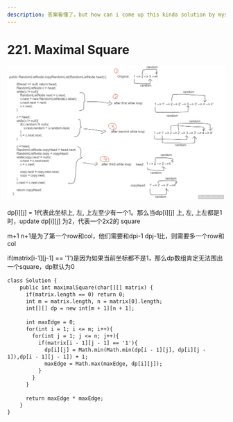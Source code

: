 ```yaml
---
description: 答案看懂了，but how can i come up this kinda solution by myself?
---
```


# 221. Maximal Square

![](<../../.gitbook/assets/image (40).png>)

dp\[i]\[j] = 1代表此坐标上, 左, 上左至少有一个1。那么当dp\[i]\[j] 上, 左, 上左都是1时，update dp\[i]\[j] 为2，代表一个2x2的 square

m+1 n+1是为了第一个row和col，他们需要和dpi-1 dpj-1比，则需要多一个row和col

if(matrix\[i-1]\[j-1] == '1')是因为如果当前坐标都不是1，那么dp数组肯定无法围出一个square，dp默认为0

```
class Solution {
    public int maximalSquare(char[][] matrix) {
      if(matrix.length == 0) return 0;
      int m = matrix.length, n = matrix[0].length;
      int[][] dp = new int[m + 1][n + 1];
   
      int maxEdge = 0;      
      for(int i = 1; i <= m; i++){
        for(int j = 1; j <= n; j++){
          if(matrix[i - 1][j - 1] == '1'){
            dp[i][j] = Math.min(Math.min(dp[i - 1][j], dp[i][j - 1]),dp[i - 1][j - 1]) + 1;
            maxEdge = Math.max(maxEdge, dp[i][j]);
          }
        }
      }
      
      return maxEdge * maxEdge;  
    }
}
```
